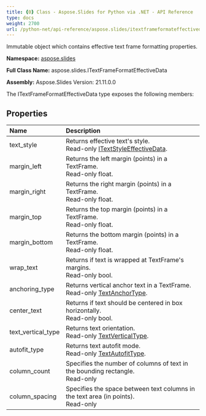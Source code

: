 ```yaml
---
title: {0} Class - Aspose.Slides for Python via .NET - API Reference
type: docs
weight: 2700
url: /python-net/api-reference/aspose.slides/itextframeformateffectivedata/
---
```


Immutable object which contains effective text frame formatting properties.

**Namespace:** [aspose.slides](/python-net/api-reference/aspose.slides/)

**Full Class Name:** aspose.slides.ITextFrameFormatEffectiveData

**Assembly:**  Aspose.Slides Version: 21.11.0.0

The ITextFrameFormatEffectiveData type exposes the following members:
## **Properties**
|**Name**|**Description**|
| :- | :- |
|text_style|Returns effective text's style.<br/>            Read-only [ITextStyleEffectiveData](/python-net/api-reference/aspose.slides/itextstyleeffectivedata/).|
|margin_left|Returns the left margin (points) in a TextFrame.<br/>            Read-only float.|
|margin_right|Returns the right margin (points) in a TextFrame.<br/>            Read-only float.|
|margin_top|Returns the top margin (points) in a TextFrame.<br/>            Read-only float.|
|margin_bottom|Returns the bottom margin (points) in a TextFrame.<br/>            Read-only float.|
|wrap_text|Returns if text is wrapped at TextFrame's margins.<br/>            Read-only bool.|
|anchoring_type|Returns vertical anchor text in a TextFrame.<br/>            Read-only [TextAnchorType](/python-net/api-reference/aspose.slides/textanchortype/).|
|center_text|Returns if text should be centered in box horizontally.<br/>            Read-only bool.|
|text_vertical_type|Returns text orientation.<br/>            Read-only [TextVerticalType](/python-net/api-reference/aspose.slides/textverticaltype/).|
|autofit_type|Returns text autofit mode.<br/>            Read-only [TextAutofitType](/python-net/api-reference/aspose.slides/textautofittype/).|
|column_count|Specifies the number of columns of text in the bounding rectangle.<br/>            Read-only|
|column_spacing|Specifies the space between text columns in the text area (in points).<br/>            Read-only|
